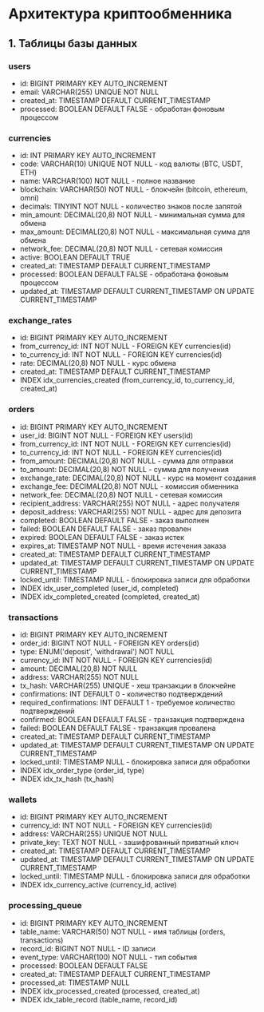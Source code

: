 # Архитектура криптообменника

## 1. Таблицы базы данных

### users
- id: BIGINT PRIMARY KEY AUTO_INCREMENT
- email: VARCHAR(255) UNIQUE NOT NULL
- created_at: TIMESTAMP DEFAULT CURRENT_TIMESTAMP
- processed: BOOLEAN DEFAULT FALSE - обработан фоновым процессом

### currencies
- id: INT PRIMARY KEY AUTO_INCREMENT
- code: VARCHAR(10) UNIQUE NOT NULL - код валюты (BTC, USDT, ETH)
- name: VARCHAR(100) NOT NULL - полное название
- blockchain: VARCHAR(50) NOT NULL - блокчейн (bitcoin, ethereum, omni)
- decimals: TINYINT NOT NULL - количество знаков после запятой
- min_amount: DECIMAL(20,8) NOT NULL - минимальная сумма для обмена
- max_amount: DECIMAL(20,8) NOT NULL - максимальная сумма для обмена
- network_fee: DECIMAL(20,8) NOT NULL - сетевая комиссия
- active: BOOLEAN DEFAULT TRUE
- created_at: TIMESTAMP DEFAULT CURRENT_TIMESTAMP
- processed: BOOLEAN DEFAULT FALSE - обработана фоновым процессом
- updated_at: TIMESTAMP DEFAULT CURRENT_TIMESTAMP ON UPDATE CURRENT_TIMESTAMP

### exchange_rates
- id: BIGINT PRIMARY KEY AUTO_INCREMENT
- from_currency_id: INT NOT NULL - FOREIGN KEY currencies(id)
- to_currency_id: INT NOT NULL - FOREIGN KEY currencies(id)
- rate: DECIMAL(20,8) NOT NULL - курс обмена
- created_at: TIMESTAMP DEFAULT CURRENT_TIMESTAMP
- INDEX idx_currencies_created (from_currency_id, to_currency_id, created_at)

### orders
- id: BIGINT PRIMARY KEY AUTO_INCREMENT
- user_id: BIGINT NOT NULL - FOREIGN KEY users(id)
- from_currency_id: INT NOT NULL - FOREIGN KEY currencies(id)
- to_currency_id: INT NOT NULL - FOREIGN KEY currencies(id)
- from_amount: DECIMAL(20,8) NOT NULL - сумма для отправки
- to_amount: DECIMAL(20,8) NOT NULL - сумма для получения
- exchange_rate: DECIMAL(20,8) NOT NULL - курс на момент создания
- exchange_fee: DECIMAL(20,8) NOT NULL - комиссия обменника
- network_fee: DECIMAL(20,8) NOT NULL - сетевая комиссия
- recipient_address: VARCHAR(255) NOT NULL - адрес получателя
- deposit_address: VARCHAR(255) NOT NULL - адрес для депозита
- completed: BOOLEAN DEFAULT FALSE - заказ выполнен
- failed: BOOLEAN DEFAULT FALSE - заказ провален
- expired: BOOLEAN DEFAULT FALSE - заказ истек
- expires_at: TIMESTAMP NOT NULL - время истечения заказа
- created_at: TIMESTAMP DEFAULT CURRENT_TIMESTAMP
- updated_at: TIMESTAMP DEFAULT CURRENT_TIMESTAMP ON UPDATE CURRENT_TIMESTAMP
- locked_until: TIMESTAMP NULL - блокировка записи для обработки
- INDEX idx_user_completed (user_id, completed)
- INDEX idx_completed_created (completed, created_at)

### transactions
- id: BIGINT PRIMARY KEY AUTO_INCREMENT
- order_id: BIGINT NOT NULL - FOREIGN KEY orders(id)
- type: ENUM('deposit', 'withdrawal') NOT NULL
- currency_id: INT NOT NULL - FOREIGN KEY currencies(id)
- amount: DECIMAL(20,8) NOT NULL
- address: VARCHAR(255) NOT NULL
- tx_hash: VARCHAR(255) UNIQUE - хеш транзакции в блокчейне
- confirmations: INT DEFAULT 0 - количество подтверждений
- required_confirmations: INT DEFAULT 1 - требуемое количество подтверждений
- confirmed: BOOLEAN DEFAULT FALSE - транзакция подтверждена
- failed: BOOLEAN DEFAULT FALSE - транзакция провалена
- created_at: TIMESTAMP DEFAULT CURRENT_TIMESTAMP
- updated_at: TIMESTAMP DEFAULT CURRENT_TIMESTAMP ON UPDATE CURRENT_TIMESTAMP
- locked_until: TIMESTAMP NULL - блокировка записи для обработки
- INDEX idx_order_type (order_id, type)
- INDEX idx_tx_hash (tx_hash)

### wallets
- id: BIGINT PRIMARY KEY AUTO_INCREMENT
- currency_id: INT NOT NULL - FOREIGN KEY currencies(id)
- address: VARCHAR(255) UNIQUE NOT NULL
- private_key: TEXT NOT NULL - зашифрованный приватный ключ
- created_at: TIMESTAMP DEFAULT CURRENT_TIMESTAMP
- updated_at: TIMESTAMP DEFAULT CURRENT_TIMESTAMP ON UPDATE CURRENT_TIMESTAMP
- locked_until: TIMESTAMP NULL - блокировка записи для обработки
- INDEX idx_currency_active (currency_id, active)

### processing_queue
- id: BIGINT PRIMARY KEY AUTO_INCREMENT
- table_name: VARCHAR(50) NOT NULL - имя таблицы (orders, transactions)
- record_id: BIGINT NOT NULL - ID записи
- event_type: VARCHAR(100) NOT NULL - тип события
- processed: BOOLEAN DEFAULT FALSE
- created_at: TIMESTAMP DEFAULT CURRENT_TIMESTAMP
- processed_at: TIMESTAMP NULL
- INDEX idx_processed_created (processed, created_at)
- INDEX idx_table_record (table_name, record_id)
